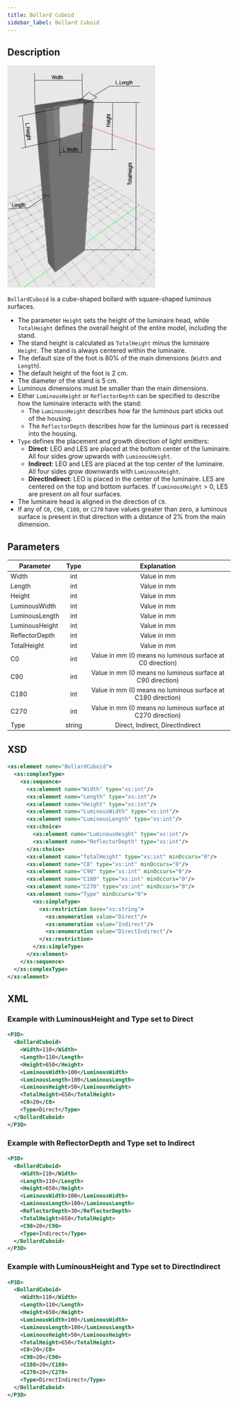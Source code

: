 ```yaml
---
title: Bollard Cuboid
sidebar_label: Bollard Cuboid
---
```


## Description

![Bollard Cuboid](/img/docs/geometry/parametric/bollard-cuboid.webp)

`BollardCuboid` is a cube-shaped bollard with square-shaped luminous surfaces.

- The parameter `Height` sets the height of the luminaire head, while `TotalHeight` defines the overall height of the entire model, including the stand.
- The stand height is calculated as `TotalHeight` minus the luminaire `Height`. The stand is always centered within the luminaire.
- The default size of the foot is 80% of the main dimensions (`Width` and `Length`).
- The default height of the foot is 2 cm.
- The diameter of the stand is 5 cm.
- Luminous dimensions must be smaller than the main dimensions.
- Either `LuminousHeight` or `ReflectorDepth` can be specified to describe how the luminaire interacts with the stand:
  - The `LuminousHeight` describes how far the luminous part sticks out of the housing.
  - The `ReflectorDepth` describes how far the luminous part is recessed into the housing.
- `Type` defines the placement and growth direction of light emitters:
  - **Direct**: LEO and LES are placed at the bottom center of the luminaire. All four sides grow upwards with `LuminousHeight`.
  - **Indirect**: LEO and LES are placed at the top center of the luminaire. All four sides grow downwards with `LuminousHeight`.
  - **DirectIndirect**: LEO is placed in the center of the luminaire. LES are centered on the top and bottom surfaces. If `LuminousHeight` > 0, LES are present on all four surfaces.
- The luminaire head is aligned in the direction of `C0`.
- If any of `C0`, `C90`, `C180`, or `C270` have values greater than zero, a luminous surface is present in that direction with a distance of 2% from the main dimension.

## Parameters

| Parameter        | Type    | Explanation                                               |
| ---------------- | :-----: | :-------------------------------------------------------: |
| Width            | int     | Value in mm                                               |
| Length           | int     | Value in mm                                               |
| Height           | int     | Value in mm                                               |
| LuminousWidth    | int     | Value in mm                                               |
| LuminousLength   | int     | Value in mm                                               |
| LuminousHeight   | int     | Value in mm                                               |
| ReflectorDepth   | int     | Value in mm                                               |
| TotalHeight      | int     | Value in mm                                               |
| C0               | int     | Value in mm (0 means no luminous surface at C0 direction)|
| C90              | int     | Value in mm (0 means no luminous surface at C90 direction)|
| C180             | int     | Value in mm (0 means no luminous surface at C180 direction)|
| C270             | int     | Value in mm (0 means no luminous surface at C270 direction)|
| Type             | string  | Direct, Indirect, DirectIndirect                         |

## XSD

```xml
<xs:element name="BollardCuboid">
  <xs:complexType>
    <xs:sequence>
      <xs:element name="Width" type="xs:int"/>
      <xs:element name="Length" type="xs:int"/>
      <xs:element name="Height" type="xs:int"/>
      <xs:element name="LuminousWidth" type="xs:int"/>
      <xs:element name="LuminousLength" type="xs:int"/>
      <xs:choice>
        <xs:element name="LuminousHeight" type="xs:int"/>
        <xs:element name="ReflectorDepth" type="xs:int"/>
      </xs:choice>
      <xs:element name="TotalHeight" type="xs:int" minOccurs="0"/>
      <xs:element name="C0" type="xs:int" minOccurs="0"/>
      <xs:element name="C90" type="xs:int" minOccurs="0"/>
      <xs:element name="C180" type="xs:int" minOccurs="0"/>
      <xs:element name="C270" type="xs:int" minOccurs="0"/>
      <xs:element name="Type" minOccurs="0">
        <xs:simpleType>
          <xs:restriction base="xs:string">
            <xs:enumeration value="Direct"/>
            <xs:enumeration value="Indirect"/>
            <xs:enumeration value="DirectIndirect"/>
          </xs:restriction>
        </xs:simpleType>
      </xs:element>
    </xs:sequence>
  </xs:complexType>
</xs:element>
```
## XML
### Example with LuminousHeight and Type set to Direct

```xml
<P3D>
  <BollardCuboid>
    <Width>110</Width>
    <Length>110</Length>
    <Height>650</Height>
    <LuminousWidth>100</LuminousWidth>
    <LuminousLength>100</LuminousLength>
    <LuminousHeight>50</LuminousHeight>
    <TotalHeight>650</TotalHeight>
    <C0>20</C0>
    <Type>Direct</Type>
  </BollardCuboid>
</P3D>
```

### Example with ReflectorDepth and Type set to Indirect

```xml
<P3D>
  <BollardCuboid>
    <Width>110</Width>
    <Length>110</Length>
    <Height>650</Height>
    <LuminousWidth>100</LuminousWidth>
    <LuminousLength>100</LuminousLength>
    <ReflectorDepth>30</ReflectorDepth>
    <TotalHeight>650</TotalHeight>
    <C90>20</C90>
    <Type>Indirect</Type>
  </BollardCuboid>
</P3D>
```

### Example with LuminousHeight and Type set to DirectIndirect

```xml
<P3D>
  <BollardCuboid>
    <Width>110</Width>
    <Length>110</Length>
    <Height>650</Height>
    <LuminousWidth>100</LuminousWidth>
    <LuminousLength>100</LuminousLength>
    <LuminousHeight>50</LuminousHeight>
    <TotalHeight>650</TotalHeight>
    <C0>20</C0>
    <C90>20</C90>
    <C180>20</C180>
    <C270>20</C270>
    <Type>DirectIndirect</Type>
  </BollardCuboid>
</P3D>
```